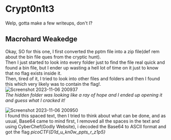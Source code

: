 # Crypt0n1t3
Welp, gotta make a few writeups, don't I?  
## Macrohard Weakedge  
Okay, SO for this one, I first converted the pptm file into a zip file(def rem about the bin file ques from the cryptic hunt).  
Then I just started to look into every folder just to find the file real quick and found a bin file, but I ender up wasting a hell lot of time on it just to know that no flag exists inside it.  
Then, tired of it, I tried to look into other files and folders and then I found this which very likely was to contain the flag!.  
![Screenshot 2023-11-06 200937](https://github.com/SuniCoder9567/Crypt0n1t3/assets/89261516/552a00f1-aee7-412b-aa80-f836645d241c)  
_The hidden folder was looking like a ray of hope and I ended up opening it and guess what I cracked it!_  



![Screenshot 2023-11-06 200950](https://github.com/SuniCoder9567/Crypt0n1t3/assets/89261516/581bfad1-b916-4a98-a5d3-94de20765a30)  
I found this spaced text, then I tried to think about what can be done, and as usual, Base64 came to mind first, I removed all the spaces in the text and using CyberChef(Godly Website), i decoded the Base64 to ASCII format and got the flag _picoCTF{D1d_u_kn0w_ppts_r_z1p5}_  



